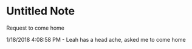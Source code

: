 # Untitled Note

Request to come home

1/18/2018 4:08:58 PM - Leah has a head ache, asked me to come home
